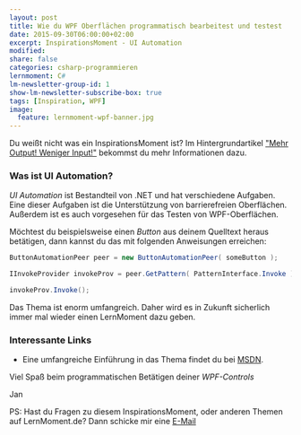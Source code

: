 ```yaml
---
layout: post
title: Wie du WPF Oberflächen programmatisch bearbeitest und testest
date: 2015-09-30T06:00:00+02:00
excerpt: InspirationsMoment - UI Automation
modified:
share: false
categories: csharp-programmieren
lernmoment: C#
lm-newsletter-group-id: 1
show-lm-newsletter-subscribe-box: true
tags: [Inspiration, WPF]
image:
  feature: lernmoment-wpf-banner.jpg
---
```



Du weißt nicht was ein InspirationsMoment ist? Im Hintergrundartikel ["Mehr Output! Weniger Input!"](/hintergrund/mehr-output-weniger-input/) bekommst du mehr Informationen dazu.

### Was ist UI Automation?

*UI Automation* ist Bestandteil von .NET und hat verschiedene Aufgaben. Eine dieser Aufgaben ist die Unterstützung von barrierefreien Oberflächen. Außerdem ist es auch vorgesehen für das Testen von WPF-Oberflächen.

Möchtest du beispielsweise einen *Button* aus deinem Quelltext heraus betätigen, dann kannst du das mit folgenden Anweisungen erreichen:

```cs
ButtonAutomationPeer peer = new ButtonAutomationPeer( someButton );

IInvokeProvider invokeProv = peer.GetPattern( PatternInterface.Invoke ) as IInvokeProvider;

invokeProv.Invoke();
```

Das Thema ist enorm umfangreich. Daher wird es in Zukunft sicherlich immer mal wieder einen LernMoment dazu geben.

### Interessante Links 

-	Eine umfangreiche Einführung in das Thema findet du bei [MSDN](https://msdn.microsoft.com/de-de/library/ms747327(v=vs.110).aspx).

Viel Spaß beim programmatischen Betätigen deiner *WPF-Controls*

Jan


PS: Hast du Fragen zu diesem InspirationsMoment, oder anderen Themen auf LernMoment.de? Dann schicke mir eine [E-Mail](mailto:jan@lernmoment.de)
